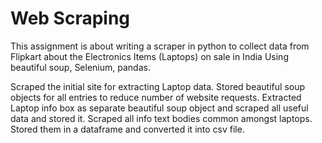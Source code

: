 # Web Scraping
This assignment is about writing a scraper in python to collect data from Flipkart about the Electronics Items (Laptops) on sale in India Using beautiful soup, Selenium, pandas.

Scraped the initial site for extracting Laptop data.
Stored beautiful soup objects for all entries to reduce number of website requests.
Extracted Laptop info box as separate beautiful soup object and scraped all useful data and stored it.
Scraped all info text bodies common amongst laptops.
Stored them in a dataframe and converted it into csv file.
